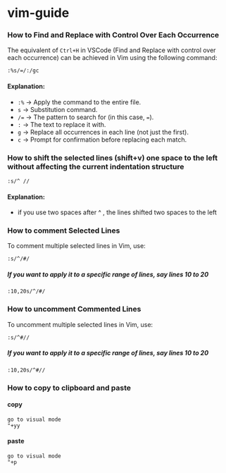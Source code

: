 # vim-guide

### How to Find and Replace with Control Over Each Occurrence

The equivalent of `Ctrl+H` in VSCode (Find and Replace with control over each occurrence) can be achieved in Vim using the following command:

```vim
:%s/=/:/gc
```

#### Explanation:
- `:%` → Apply the command to the entire file.
- `s` → Substitution command.
- `/=` → The pattern to search for (in this case, `=`).
- `:` → The text to replace it with.
- `g` → Replace all occurrences in each line (not just the first).
- `c` → Prompt for confirmation before replacing each match.

### How to shift the selected lines (shift+v) one space to the left without affecting the current indentation structure

```vim
:s/^ //
```
#### Explanation:
- if you use two spaces after ^ , the lines shifted two spaces to the left


### How to comment Selected Lines
To comment multiple selected lines in Vim, use:
```vim
:s/^/#/
```
##### If you want to apply it to a specific range of lines, say lines 10 to 20
```vim
:10,20s/^/#/
```
### How to uncomment Commented Lines
To uncomment multiple selected lines in Vim, use:
```vim
:s/^#//
```
##### If you want to apply it to a specific range of lines, say lines 10 to 20
```vim
:10,20s/^#//
```

### How to copy to clipboard and paste

#### copy
```vim
go to visual mode
"+yy
```

#### paste
```vim
go to visual mode
"+p
```
